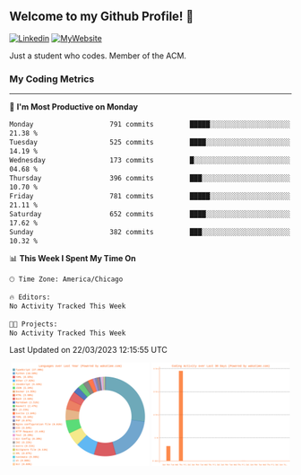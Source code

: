 ## Welcome to my Github Profile! 👋

[![Linkedin](https://img.shields.io/badge/LinkedIn-0077B5?style=for-the-badge&logo=linkedin&logoColor=white)](https://www.linkedin.com/in/mkeleti)   [![MyWebsite](https://img.shields.io/badge/website-000000?style=for-the-badge&logo=About.me&logoColor=white)](https://mkeleti.com)

Just a student who codes. Member of the ACM.

### My Coding Metrics

---

<!--START_SECTION:waka-->
📅 **I'm Most Productive on Monday** 

```text
Monday                   791 commits         █████░░░░░░░░░░░░░░░░░░░░   21.38 % 
Tuesday                  525 commits         ████░░░░░░░░░░░░░░░░░░░░░   14.19 % 
Wednesday                173 commits         █░░░░░░░░░░░░░░░░░░░░░░░░   04.68 % 
Thursday                 396 commits         ███░░░░░░░░░░░░░░░░░░░░░░   10.70 % 
Friday                   781 commits         █████░░░░░░░░░░░░░░░░░░░░   21.11 % 
Saturday                 652 commits         ████░░░░░░░░░░░░░░░░░░░░░   17.62 % 
Sunday                   382 commits         ███░░░░░░░░░░░░░░░░░░░░░░   10.32 % 
```


📊 **This Week I Spent My Time On** 

```text
🕑︎ Time Zone: America/Chicago

🔥 Editors: 
No Activity Tracked This Week

🐱‍💻 Projects: 
No Activity Tracked This Week
```


 Last Updated on 22/03/2023 12:15:55 UTC
<!--END_SECTION:waka-->

<p align="center" >
<img width="49%" alt="My most used Languages" src="assets/waka-langs.svg"/>
<img width="49%" alt="My activity over last month" src="assets/waka-activs.svg"/>
</p>